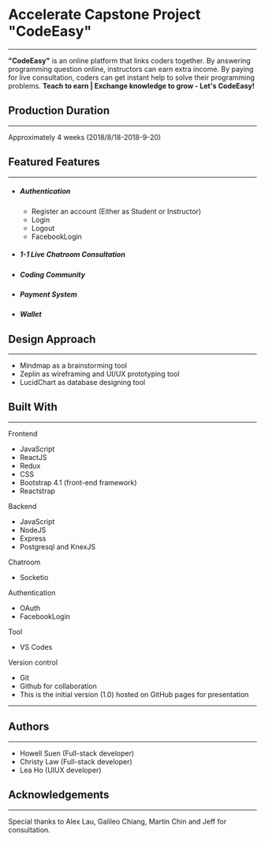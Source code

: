 # Accelerate Capstone Project "CodeEasy"

---

**"CodeEasy"** is an online platform that links coders together. By answering programming question online, instructors can earn extra income. By paying for live consultation, coders can get instant help to solve their programming problems.
**Teach to earn | Exchange knowledge to grow - Let's CodeEasy!**

## Production Duration

---

Approximately 4 weeks (2018/8/18-2018-9-20)

## Featured Features

---

- ##### Authentication

  - Register an account (Either as Student or Instructor)
  - Login
  - Logout
  - FacebookLogin

- ##### 1-1 Live Chatroom Consultation

- ##### Coding Community

- ##### Payment System
- ##### Wallet

## Design Approach

---

- Mindmap as a brainstorming tool
- Zeplin as wireframing and UI/UX prototyping tool
- LucidChart as database designing tool

## Built With

---

Frontend

- JavaScript
- ReactJS
- Redux
- CSS
- Bootstrap 4.1 (front-end framework)
- Reactstrap

Backend

- JavaScript
- NodeJS
- Express
- Postgresql and KnexJS

Chatroom

- Socketio

Authentication

- OAuth
- FacebookLogin

Tool

- VS Codes

Version control

- Git
- Github for collaboration
- This is the initial version (1.0) hosted on GitHub pages for presentation

---

## Authors

---

- Howell Suen (Full-stack developer)
- Christy Law (Full-stack developer)
- Lea Ho (UIUX developer)

## Acknowledgements

---

Special thanks to Alex Lau, Galileo Chiang, Martin Chin and Jeff for consultation.
